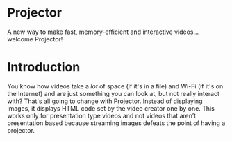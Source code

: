 # Projector
A new way to make fast, memory-efficient and interactive videos... welcome Projector!

# Introduction
You know how videos take a *lot* of space (if it's in a file) and Wi-Fi (if it's on the Internet) and are just something you can look at, but not really interact with? That's all going to change with Projector. Instead of displaying images, it displays HTML code set by the video creator one by one. This works only for presentation type videos and not videos that aren’t presentation based because streaming images defeats the point of having a projector.
